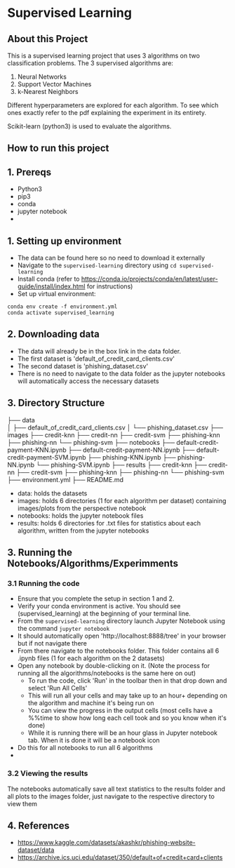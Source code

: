 # Supervised Learning

## About this Project
This is a supervised learning project that uses 3 algorithms on two classification problems.
The 3 supervised algorithms are:
1. Neural Networks
2. Support Vector Machines
3. k-Nearest Neighbors

Different hyperparameters are explored for each algorithm. To see which ones exactly refer to the pdf explaining the
experiment in its entirety.

Scikit-learn (python3) is used to evaluate the algorithms.

## How to run this project
## 1. Prereqs
- Python3
- pip3
- conda
- jupyter notebook
- 
## 1. Setting up environment
- The data can be found here so no need to download it externally
- Navigate to the `supervised-learning` directory using `cd supervised-learning`
- Install conda (refer to https://conda.io/projects/conda/en/latest/user-guide/install/index.html for instructions)
- Set up virtual environment:
```
conda env create -f environment.yml
conda activate supervised_learning
```

## 2. Downloading data
- The data will already be in the box link in the data folder. 
- The first dataset is 'default_of_credit_card_clients.csv'
- The second dataset is 'phishing_dataset.csv'
- There is no need to navigate to the data folder as the jupyter notebooks will automatically access the necessary datasets

## 3. Directory Structure

├── data  
<br>
│   ├── default_of_credit_card_clients.csv
│   └── phishing_dataset.csv
├── images
    ├── credit-knn
    ├── credit-nn
    ├── credit-svm
    ├── phishing-knn
    ├── phishing-nn
    └── phishing-svm
├── notebooks
    ├── default-credit-payment-KNN.ipynb
    ├── default-credit-payment-NN.ipynb
    ├── default-credit-payment-SVM.ipynb
    ├── phishing-KNN.ipynb
    ├── phishing-NN.ipynb
    └── phishing-SVM.ipynb
├── results
    ├── credit-knn
    ├── credit-nn
    ├── credit-svm
    ├── phishing-knn
    ├── phishing-nn
    └── phishing-svm
├── environment.yml
├── README.md

- data: holds the datasets
- images: holds 6 directories (1 for each algorithm per dataset) containing images/plots from the perspective notebook
- notebooks: holds the jupyter notebook files
- results: holds 6 directories for .txt files for statistics about each algorithm, written from the jupyter notebooks


## 3. Running the Notebooks/Algorithms/Experimments
### 3.1 Running the code
- Ensure that you complete the setup in section 1 and 2.
- Verify your conda environment is active. You should see (supervised_learning) at the beginning of your terminal line.
- From the `supervised-learning` directory launch Jupyter Notebook using the command `jupyter notebook`
- It should automatically open 'http://localhost:8888/tree' in your browser but if not navigate there
- From there navigate to the notebooks folder. This folder contains all 6 .ipynb files (1 for each algorithm on the 2 datasets)
- Open any notebook by double-clicking on it. (Note the process for running all the algorithms/notebooks is the same here on out)
  - To run the code, click 'Run' in the toolbar then in that drop down and select 'Run All Cells'
  - This will run all your cells and may take up to an hour+ depending on the algorithm and machine it's being run on
  - You can view the progress in the output cells (most cells have a %%time to show how long each cell took and so you know when it's done)
  - While it is running there will be an hour glass in Jupyter notebook tab. When it is done it will be a notebook icon
- Do this for all notebooks to run all 6 algorithms
- 
### 3.2 Viewing the results
The notebooks automatically save all text statistics to the results folder and all plots to the images folder, just
navigate to the respective directory to view them

## 4. References
- https://www.kaggle.com/datasets/akashkr/phishing-website-dataset/data
- https://archive.ics.uci.edu/dataset/350/default+of+credit+card+clients
